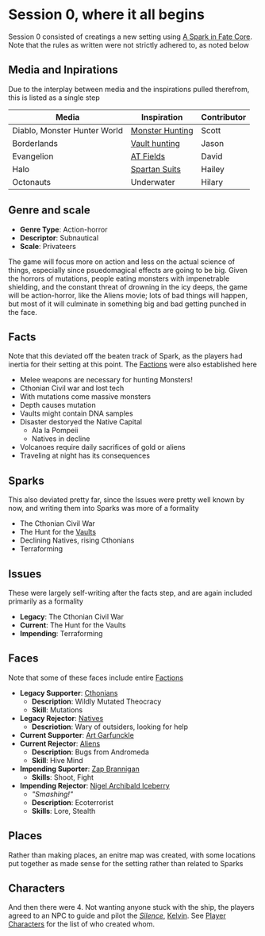 # Session 0, where it all begins
Session 0 consisted of creatings a new setting using [A Spark in Fate Core](http://www.genesisoflegend.com/PDF/A_Spark_In_Fate_Core-Setting_Creation_System.pdf). Note that the rules as written were not strictly adhered to, as noted below

## Media and Inpirations
Due to the interplay between media and the inspirations pulled therefrom, this is listed as a single step

| Media | Inspiration | Contributor |
| ----- | ----------- | ----------- |
| Diablo, Monster Hunter World | [Monster Hunting](../Details/Monsters) | Scott |
| Borderlands | [Vault hunting](../Details/Vaults) | Jason |
| Evangelion | [AT Fields](../Details/ATFields) | David |
| Halo | [Spartan Suits](../Details/SpartanSuits) | Hailey |
| Octonauts | Underwater | Hilary |

## Genre and scale 
* **Genre Type**: Action-horror
* **Descriptor**: Subnautical
* **Scale**: Privateers

The game will focus more on action and less on the actual science of things, especially since psuedomagical effects are going to be big. Given the horrors of mutations, people eating monsters with impenetrable shielding, and the constant threat of drowning in the icy deeps, the game will be action-horror, like the Aliens movie; lots of bad things will happen, but most of it will culminate in something big and bad getting punched in the face.

## Facts
Note that this deviated off the beaten track of Spark, as the players had inertia for their setting at this point. The [Factions](../Factions) were also established here
* Melee weapons are necessary for hunting Monsters!
* Cthonian Civil war and lost tech
* With mutations come massive monsters
* Depth causes mutation
* Vaults might contain DNA samples
* Disaster destoryed the Native Capital
  * Ala la Pompeii
  * Natives in decline
* Volcanoes require daily sacrifices of gold or aliens
* Traveling at night has its consequences

## Sparks
This also deviated pretty far, since the Issues were pretty well known by now, and writing them into Sparks was more of a formality
* The Cthonian Civil War
* The Hunt for the [Vaults](../Details/Vaults)
* Declining Natives, rising Cthonians
* Terraforming

## Issues
These were largely self-writing after the facts step, and are again included primarily as a formality
* **Legacy**: The Cthonian Civil War
* **Current**: The Hunt for the Vaults
* **Impending**: Terraforming

## Faces
Note that some of these faces include entire [Factions](../Factions)
* **Legacy Supporter**: [Cthonians](../Faction/Cthonians)
  * **Description**: Wildly Mutated Theocracy
  * **Skill**: Mutations
* **Legacy Rejector**: [Natives](../Factions/Natives)
  * **Descriotion**: Wary of outsiders, looking for help
* **Current Supporter**: [Art Garfunckle](../Characters/ArtGarfunckle)
* **Current Rejector**: [Aliens](../Factions/Aliens)
  * **Description**: Bugs from Andromeda
  * **Skill**: Hive Mind
* **Impending Suporter**: [Zap Brannigan](../Characters/ZapBrannigan)
  * **Skills**: Shoot, Fight
* **Impending Rejector**: [Nigel Archibald Iceberry](../Characters/NigelIceberry)
  * *"Smashing!"*
  * **Description**: Ecoterrorist
  * **Skills**: Lore, Stealth

## Places
Rather than making places, an enitre map was created, with some locations put together as made sense for the setting rather than related to Sparks

## Characters
And then there were 4. Not wanting anyone stuck with the ship, the players agreed to an NPC to guide and pilot the [*Silence*](../Factions/Silence), [Kelvin](../Characters/Kelvin). See [Player Characters](../Characters/PlayerCharacters) for the list of who created whom.